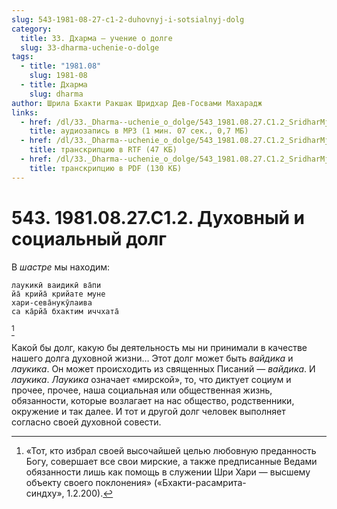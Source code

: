 ```yaml
---
slug: 543-1981-08-27-c1-2-duhovnyj-i-sotsialnyj-dolg
category:
  title: 33. Дхарма — учение о долге
  slug: 33-dharma-uchenie-o-dolge
tags:
  - title: "1981.08"
    slug: 1981-08
  - title: Дхарма
    slug: dharma
author: Шрила Бхакти Ракшак Шридхар Дев-Госвами Махарадж
links:
  - href: /dl/33._Dharma--uchenie_o_dolge/543_1981.08.27.C1.2_SridharMj_Duhovnyj_i_socialnyj_dolg.mp3
    title: аудиозапись в MP3 (1 мин. 07 сек., 0,7 МБ)
  - href: /dl/33._Dharma--uchenie_o_dolge/543_1981.08.27.C1.2_SridharMj_Duhovnyj_i_socialnyj_dolg.rtf
    title: транскрипцию в RTF (47 КБ)
  - href: /dl/33._Dharma--uchenie_o_dolge/543_1981.08.27.C1.2_SridharMj_Duhovnyj_i_socialnyj_dolg.pdf
    title: транскрипцию в PDF (130 КБ)
---
```


# 543. 1981.08.27.C1.2. Духовный и социальный долг

В *шастре* мы находим:

    лаукикӣ ваидикӣ ва̄пи
    йа̄ крийа̄ крийате муне
    хари-сева̄нукӯлаива
    са ка̄рйа̄ бхактим иччхата̄
[^_ftn1]

Какой бы долг, какую бы деятельность мы ни принимали в качестве нашего долга духовной жизни… Этот долг может быть *вайдика* и *лаукика*. Он может происходить из священных Писаний — *вайдика*. И *лаукика*. *Лаукика* означает «мирской», то, что диктует социум и прочее, прочее, наша социальная или общественная жизнь, обязанности, которые возлагает на нас общество, родственники, окружение и так далее. И тот и другой долг человек выполняет согласно своей духовной совести.



[^_ftn1]: «Тот, кто избрал своей высочайшей целью любовную преданность Богу, совершает все свои мирские, а также предписанные Ведами обязанности лишь как помощь в служении Шри Хари — высшему объекту своего поклонения» («Бхакти-расамрита-синдху», 1.2.200).

